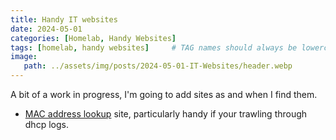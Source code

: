 ```yaml
---
title: Handy IT websites
date: 2024-05-01
categories: [Homelab, Handy Websites]
tags: [homelab, handy websites]     # TAG names should always be lowercase
image:
   path: ../assets/img/posts/2024-05-01-IT-Websites/header.webp
---
```


A bit of a work in progress, I'm going to add sites as and when I find them.

* [MAC address lookup](https://hwaddress.com/) site, particularly handy if your trawling through dhcp logs.
